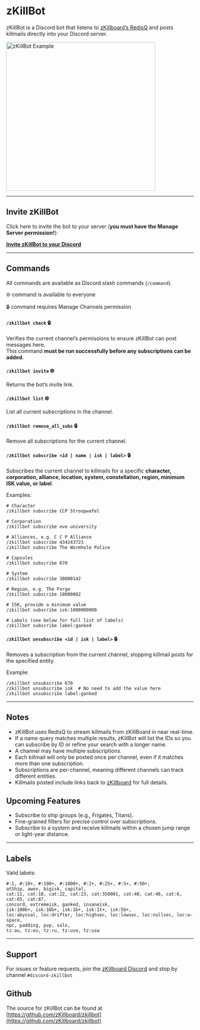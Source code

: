 # zKillBot 

zKillBot is a Discord bot that listens to [zKillboard’s RedisQ](https://github.com/zKillboard/RedisQ) and posts killmails directly into your Discord server.

<img src="/img/zkillbot-example.png" alt="zKillBot Example" width="400">

---

## Invite zKillBot

Click here to invite the bot to your server (**you must have the Manage Server permission!**):

<a class="btn btn-primary" href="https://discord.com/oauth2/authorize?client_id=1422039566721876069&permissions=2048&integration_type=0&scope=bot+applications.commands" target="_blank" rel="noopener noreferrer">
  <strong>Invite zKillBot to your Discord</strong>
</a>

---

## Commands

All commands are available as Discord slash commands (`/command`).

🌐 command is available to everyone

🔒 command requires Manage Channels permission

#### `/zkillbot check` 🔒

Verifies the current channel’s permissions to ensure zKillBot can post messages here.  
This command **must be run successfully before any subscriptions can be added**.

#### `/zkillbot invite` 🌐
Returns the bot’s invite link.

#### `/zkillbot list` 🌐
List all current subscriptions in the channel.

#### `/zkillbot remove_all_subs` 🔒

Remove all subscriptions for the current channel.

#### `/zkillbot subscribe <id | name | isk | label>` 🔒

Subscribes the current channel to killmails for a specific **character, corporation, alliance, location, system, constellation, region, minimum ISK value, or label**.

Examples:
```
# Character
/zkillbot subscribe CCP Stroopwafel

# Corporation
/zkillbot subscribe eve university

# Alliances, e.g. C C P Alliance
/zkillbot subscribe 434243723  
/zkillbot subscribe The Wormhole Police

# Capsules
/zkillbot subscribe 670

# System
/zkillbot subscribe 30000142

# Region, e.g. The Forge
/zkillbot subscribe 10000002

# ISK, provide a minimum value
/zkillbot subscribe isk:1000000000

# Labels (see below for full list of labels)
/zkillbot subscribe label:ganked
```

#### `/zkillbot unsubscribe <id | isk | label>` 🔒

Removes a subscription from the current channel, stopping killmail posts for the specified entity.

Example:
```
/zkillbot unsubscribe 670
/zkillbot unsubscribe isk  # No need to add the value here
/zkillbot unsubscribe label:ganked
```

---

## Notes
- zKillBot uses RedisQ to stream killmails from zKillBoard in near real-time. 
- If a name query matches multiple results, zKillBot will list the IDs so you can subscribe by ID or refine your search with a longer name.
- A channel may have multiple subscriptions.  
- Each killmail will only be posted once per channel, even if it matches more than one subscription.
- Subscriptions are per-channel, meaning different channels can track different entities.  
- Killmails posted include links back to [zKillboard](https://zkillboard.com/) for full details.

## Upcoming Features
- Subscribe to ship groups (e.g., Frigates, Titans).  
- Fine-grained filters for precise control over subscriptions.  
- Subscribe to a system and receive killmails within a chosen jump range or light-year distance.

---

## Labels

Valid labels:

```
#:1, #:10+, #:100+, #:1000+, #:2+, #:25+, #:5+, #:50+, 
atShip, awox, bigisk, capital, 
cat:11, cat:18, cat:22, cat:23, cat:350001, cat:40, cat:46, cat:6, cat:65, cat:87, 
concord, extremeisk, ganked, insaneisk, 
isk:100b+, isk:10b+, isk:1b+, isk:1t+, isk:5b+, 
loc:abyssal, loc:drifter, loc:highsec, loc:lowsec, loc:nullsec, loc:w-space, 
npc, padding, pvp, solo, 
tz:au, tz:eu, tz:ru, tz:use, tz:usw
```

---

## Support
For issues or feature requests, join the [zKillboard Discord](https://discord.gg/sV2kkwg8UD) and stop by channel `#discord-zkillbot`

## Github

The source for zKillBot can be found at [https://github.com/zKillboard/zkillbot](https://github.com/zKillboard/zkillbot)
